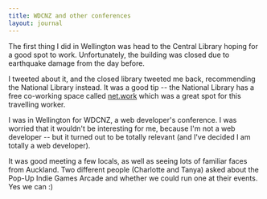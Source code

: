```yaml
---
title: WDCNZ and other conferences
layout: journal
---
```


The first thing I did in Wellington was head to the Central Library hoping for a good spot to work. Unfortunately, the building was closed due to earthquake damage from the day before.

I tweeted about it, and the closed library tweeted me back, recommending the National Library instead. It was a good tip -- the National Library has a free co-working space called [net.work](http://natlib.govt.nz/visiting/wellington/network) which was a great spot for this travelling worker.

I was in Wellington for WDCNZ, a web developer's conference. I was worried that it wouldn't be interesting for me, because I'm not a web developer -- but it turned out to be totally relevant (and I've decided I am totally a web developer).

It was good meeting a few locals, as well as seeing lots of familiar faces from Auckland. Two different people (Charlotte and Tanya) asked about the Pop-Up Indie Games Arcade and whether we could run one at their events. Yes we can :)

